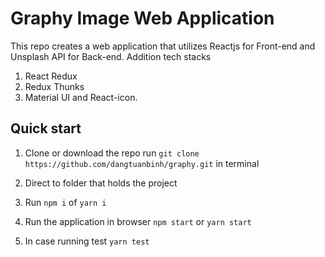 # Graphy Image Web Application

This repo creates a web application that utilizes Reactjs for Front-end and Unsplash API for Back-end. Addition tech stacks
1. React Redux
2. Redux Thunks
3. Material UI and React-icon.

## Quick start

1. Clone or download the repo
    run `git clone https://github.com/dangtuanbinh/graphy.git` in terminal

2. Direct to folder that holds the project

3. Run 
    `npm i` of `yarn i`

3. Run the application in browser
    `npm start`
        or
    `yarn start`
    
4. In case running test
    `yarn test`